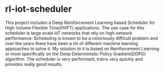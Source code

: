 # rl-iot-scheduler

This project includes a Deep Reinforcement Learning based Scheduler for High Volume Flexible Time(HVFT) applications. The use case for this scheduler is large scale IoT networks that rely on high network performance. Scheduling is known to be a notoriously difficult problem and over the years there have been a lot of different machine learning approaches to solve it. My solution to it is based on Reinforcement Learning or most specifically on the Deep Deterministic Policy Gradient(DDPG) algorithm. The scheduler is very performant, trains very quickly and provides really good results. 